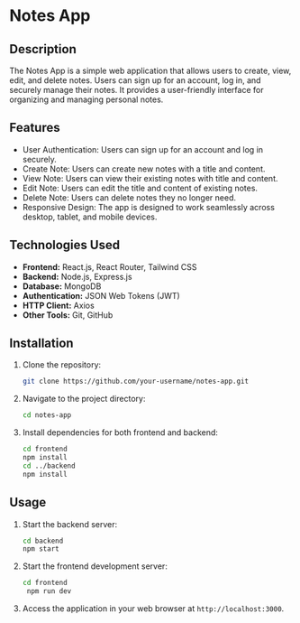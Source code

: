 # Notes App

## Description
The Notes App is a simple web application that allows users to create, view, edit, and delete notes. Users can sign up for an account, log in, and securely manage their notes. It provides a user-friendly interface for organizing and managing personal notes.

## Features
- User Authentication: Users can sign up for an account and log in securely.
- Create Note: Users can create new notes with a title and content.
- View Note: Users can view their existing notes with title and content.
- Edit Note: Users can edit the title and content of existing notes.
- Delete Note: Users can delete notes they no longer need.
- Responsive Design: The app is designed to work seamlessly across desktop, tablet, and mobile devices.

## Technologies Used
- **Frontend:** React.js, React Router, Tailwind CSS
- **Backend:** Node.js, Express.js
- **Database:** MongoDB
- **Authentication:** JSON Web Tokens (JWT)
- **HTTP Client:** Axios
- **Other Tools:** Git, GitHub

## Installation
1. Clone the repository:
   ```bash
   git clone https://github.com/your-username/notes-app.git
   ```
2. Navigate to the project directory:
   ```bash
   cd notes-app
   ```
3. Install dependencies for both frontend and backend:
   ```bash
   cd frontend
   npm install
   cd ../backend
   npm install
   ```

## Usage
1. Start the backend server:
   ```bash
   cd backend
   npm start
   ```
2. Start the frontend development server:
   ```bash
   cd frontend
    npm run dev
   ```
3. Access the application in your web browser at `http://localhost:3000`.


